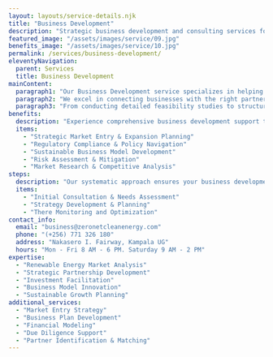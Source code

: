 ```yaml
---
layout: layouts/service-details.njk
title: "Business Development"
description: "Strategic business development and consulting services for renewable energy projects and sustainable ventures."
featured_image: "/assets/images/service/09.jpg"
benefits_image: "/assets/images/service/10.jpg"
permalink: /services/business-development/
eleventyNavigation:
  parent: Services
  title: Business Development
mainContent:
  paragraph1: "Our Business Development service specializes in helping organizations navigate and thrive in the renewable energy sector. We provide comprehensive strategic planning, market analysis, and partnership development solutions tailored to sustainable energy ventures. Our team works closely with businesses to identify opportunities, develop robust strategies, and create actionable roadmaps for success."
  paragraph2: "We excel in connecting businesses with the right partners, investors, and resources needed to scale renewable energy projects effectively. Our deep understanding of both local and international clean energy markets enables us to provide valuable insights and facilitate sustainable growth. Whether you're entering the market or expanding your existing operations, we provide the expertise needed to make informed decisions."
  paragraph3: "From conducting detailed feasibility studies to structuring strategic partnerships, we support every aspect of your business development journey. We focus on creating long-term value while ensuring alignment with environmental sustainability goals and market demands."
benefits:
  description: "Experience comprehensive business development support tailored to renewable energy ventures."
  items:
    - "Strategic Market Entry & Expansion Planning"
    - "Regulatory Compliance & Policy Navigation"
    - "Sustainable Business Model Development"
    - "Risk Assessment & Mitigation"
    - "Market Research & Competitive Analysis"
steps:
  description: "Our systematic approach ensures your business development goals are met effectively."
  items:
    - "Initial Consultation & Needs Assessment"
    - "Strategy Development & Planning"
    - "There Monitoring and Optimization"
contact_info:
  email: "business@zeronetcleanenergy.com"
  phone: "(+256) 771 326 180"
  address: "Nakasero I. Fairway, Kampala UG"
  hours: "Mon - Fri 8 AM - 6 PM. Saturday 9 AM - 2 PM"
expertise:
  - "Renewable Energy Market Analysis"
  - "Strategic Partnership Development"
  - "Investment Facilitation"
  - "Business Model Innovation"
  - "Sustainable Growth Planning"
additional_services:
  - "Market Entry Strategy"
  - "Business Plan Development"
  - "Financial Modeling"
  - "Due Diligence Support"
  - "Partner Identification & Matching"
---
```

